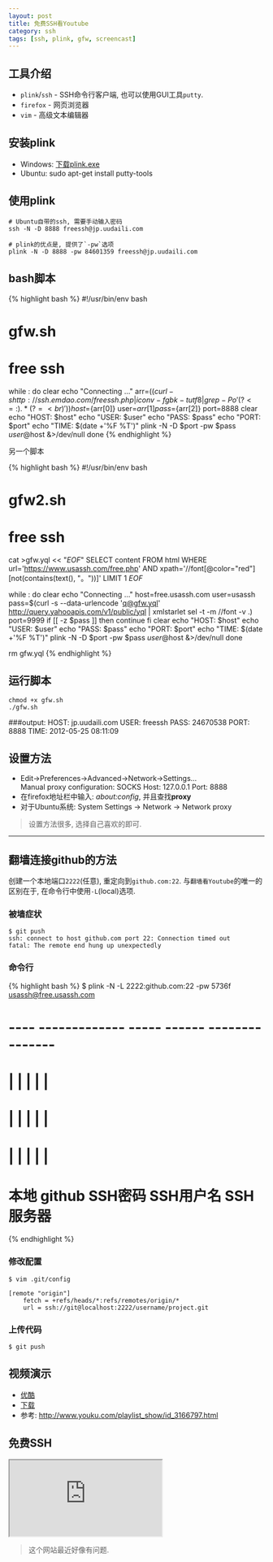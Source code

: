 ```yaml
---
layout: post
title: 免费SSH看Youtube
category: ssh
tags: [ssh, plink, gfw, screencast]
---
```


## 工具介绍
- `plink`/`ssh` - SSH命令行客户端, 也可以使用GUI工具`putty`.
- `firefox` - 网页浏览器
- `vim` - 高级文本编辑器

## 安装plink
- Windows: [下载plink.exe](http://the.earth.li/~sgtatham/putty/latest/x86/plink.exe)
- Ubuntu:
    sudo apt-get install putty-tools

## 使用plink

    # Ubuntu自带的ssh, 需要手动输入密码
    ssh -N -D 8888 freessh@jp.uudaili.com

    # plink的优点是, 提供了`-pw`选项
    plink -N -D 8888 -pw 84601359 freessh@jp.uudaili.com

## bash脚本
{% highlight bash %}
#!/usr/bin/env bash
# gfw.sh
# free ssh

while :
do
    clear
    echo "Connecting ..."
    arr=($(
            curl -s http://ssh.emdao.com/freessh.php |
                iconv -f gbk -t utf8 |
                    grep -Po '(?<=: ).*(?=<br)'
    ))
    host=${arr[0]}
    user=${arr[1]}
    pass=${arr[2]}
    port=8888
    clear
    echo "HOST: $host"
    echo "USER: $user"
    echo "PASS: $pass"
    echo "PORT: $port"
    echo "TIME: $(date +'%F %T')"
    plink -N -D $port -pw $pass $user@$host &>/dev/null
done
{% endhighlight %}

另一个脚本

{% highlight bash %}
#!/usr/bin/env bash
# gfw2.sh
# free ssh

cat >gfw.yql << "_EOF_"
SELECT content
FROM html
WHERE url='https://www.usassh.com/free.php'
    AND xpath='//font[@color="red"][not(contains(text(), "。"))]'
LIMIT 1
_EOF_

while :
do
    clear
    echo "Connecting ..."
    host=free.usassh.com
    user=usassh
    pass=$(curl -s --data-urlencode 'q@gfw.yql' http://query.yahooapis.com/v1/public/yql |
            xmlstarlet sel -t -m //font -v .)
    port=9999
    if [[ -z $pass ]]
    then
        continue
    fi
    clear
    echo "HOST: $host"
    echo "USER: $user"
    echo "PASS: $pass"
    echo "PORT: $port"
    echo "TIME: $(date +'%F %T')"
    plink -N -D $port -pw $pass $user@$host &>/dev/null
done

rm gfw.yql
{% endhighlight %}

## 运行脚本
    chmod +x gfw.sh
    ./gfw.sh

###output:
    HOST: jp.uudaili.com
    USER: freessh
    PASS: 24670538
    PORT: 8888
    TIME: 2012-05-25 08:11:09

## 设置方法
- Edit->Preferences->Advanced->Network->Settings...<br>
  Manual proxy configuration: SOCKS Host: 127.0.0.1 Port: 8888
- 在firefox地址栏中输入: _about:config_, 并且查找**proxy**
- 对于Ubuntu系统: System Settings -> Network -> Network proxy

> 设置方法很多, 选择自己喜欢的即可.

----

## 翻墙连接github的方法
创建一个本地端口`2222`(任意), 重定向到`github.com:22`.
与`翻墙看Youtube`的唯一的区别在于, 在命令行中使用`-L`(local)选项.  

### 被墙症状
    $ git push
    ssh: connect to host github.com port 22: Connection timed out
    fatal: The remote end hung up unexpectedly

### 命令行
{% highlight bash %}
$ plink -N -L 2222:github.com:22 -pw 5736f    usassh@free.usassh.com
#             ---- -------------     -----    ------ ---------------
#              |        |              |         |         |
#              |        |              |         |         |
#              |        |              |         |         |
#             本地   github          SSH密码  SSH用户名 SSH服务器
{% endhighlight %}

### 修改配置
    $ vim .git/config
    
    [remote "origin"]
        fetch = +refs/heads/*:refs/remotes/origin/*
        url = ssh://git@localhost:2222/username/project.git

### 上传代码
    $ git push

## 视频演示
- [优酷](http://v.youku.com/v_show/id_XNDAxOTkzNzcy.html)
- [下载](http://ubuntuone.com/4kBLIAdLhlBc0l3PcIUe09)
- 参考: <http://www.youku.com/playlist_show/id_3166797.html>

## 免费SSH
<iframe src="http://ssh.emdao.com/freessh.php" style="background-color: white;"></iframe>

> 这个网站最近好像有问题.
